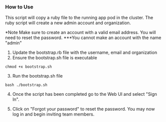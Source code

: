 ### How to Use
This script will copy a ruby file to the running app pod in the cluster.
The ruby script will create a new admin account and organization.

*Note Make sure to create an account with a valid email address. You will need to reset the password.
***You cannot make an account with the name "admin"

1) Update the bootstrap.rb file with the username, email and organization
2) Ensure the bootstrap.sh file is executable
```
chmod +x bootstrap.sh
```
3) Run the bootstrap.sh file
```
bash ./bootstrap.sh
```
4) Once the script has been completed go to the Web UI and select "Sign In".

5) Click on "Forgot your password" to reset the password. You may now log in and begin inviting team members.

